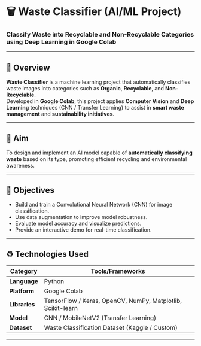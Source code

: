 # 🗑️ Waste Classifier (AI/ML Project)

### Classify Waste into Recyclable and Non-Recyclable Categories using Deep Learning in Google Colab

---

## 🧠 Overview
**Waste Classifier** is a machine learning project that automatically classifies waste images into categories such as **Organic**, **Recyclable**, and **Non-Recyclable**.  
Developed in **Google Colab**, this project applies **Computer Vision** and **Deep Learning** techniques (CNN / Transfer Learning) to assist in **smart waste management** and **sustainability initiatives**.

---

## 🎯 Aim
To design and implement an AI model capable of **automatically classifying waste** based on its type, promoting efficient recycling and environmental awareness.

---

## 🧩 Objectives
- Build and train a Convolutional Neural Network (CNN) for image classification.  
- Use data augmentation to improve model robustness.  
- Evaluate model accuracy and visualize predictions.  
- Provide an interactive demo for real-time classification.

---

## ⚙️ Technologies Used

| Category | Tools/Frameworks |
|-----------|------------------|
| **Language** | Python |
| **Platform** | Google Colab |
| **Libraries** | TensorFlow / Keras, OpenCV, NumPy, Matplotlib, Scikit-learn |
| **Model** | CNN / MobileNetV2 (Transfer Learning) |
| **Dataset** | Waste Classification Dataset (Kaggle / Custom) |

---



